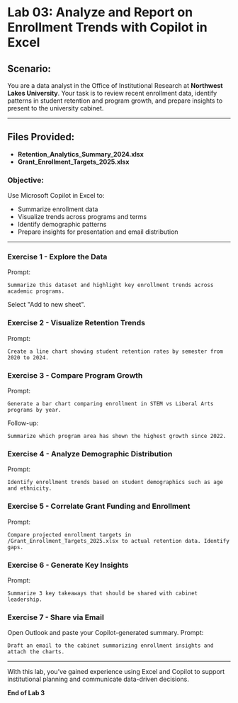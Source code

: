 # Lab 03: Analyze and Report on Enrollment Trends with Copilot in Excel

## Scenario:
You are a data analyst in the Office of Institutional Research at **Northwest Lakes University**. Your task is to review recent enrollment data, identify patterns in student retention and program growth, and prepare insights to present to the university cabinet. 

---

## Files Provided:
- **Retention_Analytics_Summary_2024.xlsx**
- **Grant_Enrollment_Targets_2025.xlsx**

### Objective:
Use Microsoft Copilot in Excel to:
- Summarize enrollment data
- Visualize trends across programs and terms
- Identify demographic patterns
- Prepare insights for presentation and email distribution

---

### Exercise 1 - Explore the Data
Prompt:
```
Summarize this dataset and highlight key enrollment trends across academic programs.
```
Select "Add to new sheet".

### Exercise 2 - Visualize Retention Trends
Prompt:
```
Create a line chart showing student retention rates by semester from 2020 to 2024.
```

### Exercise 3 - Compare Program Growth
Prompt:
```
Generate a bar chart comparing enrollment in STEM vs Liberal Arts programs by year.
```
Follow-up:
```
Summarize which program area has shown the highest growth since 2022.
```

### Exercise 4 - Analyze Demographic Distribution
Prompt:
```
Identify enrollment trends based on student demographics such as age and ethnicity.
```

### Exercise 5 - Correlate Grant Funding and Enrollment
Prompt:
```
Compare projected enrollment targets in /Grant_Enrollment_Targets_2025.xlsx to actual retention data. Identify gaps.
```

### Exercise 6 - Generate Key Insights
Prompt:
```
Summarize 3 key takeaways that should be shared with cabinet leadership.
```

### Exercise 7 - Share via Email
Open Outlook and paste your Copilot-generated summary.
Prompt:
```
Draft an email to the cabinet summarizing enrollment insights and attach the charts.
```

---

With this lab, you’ve gained experience using Excel and Copilot to support institutional planning and communicate data-driven decisions.

**End of Lab 3**
